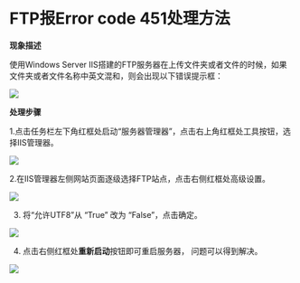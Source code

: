 # FTP报Error code 451处理方法
**现象描述**

使用Windows Server IIS搭建的FTP服务器在上传文件夹或者文件的时候，如果文件夹或者文件名称中英文混和，则会出现以下错误提示框：

![](https://github.com/jdcloudcom/cn/blob/edit/image/Elastic-Compute/Virtual-Machine/Windows/FTP%E6%8A%A5Error%20code%20451%E5%A4%84%E7%90%86%E6%96%B9%E6%B3%9501.png)

**处理步骤**

1.点击任务栏左下角红框处启动“服务器管理器”，点击右上角红框处工具按钮，选择IIS管理器。

![](https://github.com/jdcloudcom/cn/blob/edit/image/Elastic-Compute/Virtual-Machine/Windows/FTP%E6%8A%A5Error%20code%20451%E5%A4%84%E7%90%86%E6%96%B9%E6%B3%9502.png)

2.在IIS管理器左侧网站页面逐级选择FTP站点，点击右侧红框处高级设置。

![](https://github.com/jdcloudcom/cn/blob/edit/image/Elastic-Compute/Virtual-Machine/Windows/FTP%E6%8A%A5Error%20code%20451%E5%A4%84%E7%90%86%E6%96%B9%E6%B3%9503.png)

3. 将“允许UTF8”从 “True” 改为 “False”，点击确定。

![](https://github.com/jdcloudcom/cn/blob/edit/image/Elastic-Compute/Virtual-Machine/Windows/FTP%E6%8A%A5Error%20code%20451%E5%A4%84%E7%90%86%E6%96%B9%E6%B3%9504.png)

4. 点击右侧红框处**重新启动**按钮即可重启服务器， 问题可以得到解决。

![](https://github.com/jdcloudcom/cn/blob/edit/image/Elastic-Compute/Virtual-Machine/Windows/FTP%E6%8A%A5Error%20code%20451%E5%A4%84%E7%90%86%E6%96%B9%E6%B3%9505.png)